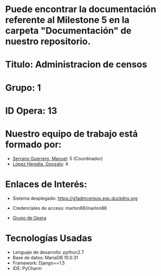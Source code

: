# Puede encontrar la documentación referente al Milestone 5 en la carpeta "Documentación" de nuestro repositorio.

# Titulo: Administracion de censos

# Grupo: 1

# ID Opera: 13

# Nuestro equipo de trabajo está formado por:
* [Serrano Guerrero, Manuel](https://github.com/mansergue): 5 (Coordinador)
* [López Heredia, Gonzalo](https://github.com/gonlopher): 4

# Enlaces de Interés:
* Sistema desplegado: https://g1admcensos.egc.duckdns.org
* Credenciales de acceso: marlon86/marlon86

* [Grupo de Opera](http://opera.eii.us.es/egc/public/trabajo/ver/id/86)

# Tecnologías Usadas
* Lenguaje de desarrollo: python2.7
* Base de datos: MariaDB 10.0.31
* Framework: Django==1.5
* IDE: PyCharm
